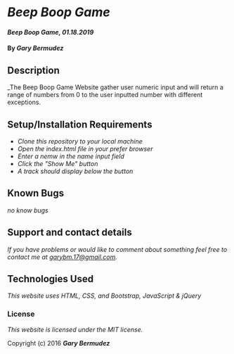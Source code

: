 # _Beep Boop Game_

#### _Beep Boop Game, 01.18.2019_

#### By _**Gary Bermudez**_

## Description

_The Beep Boop Game Website gather user numeric input and will return a range of numbers from 0 to the user inputted number with different exceptions.

## Setup/Installation Requirements

* _Clone this repository to your local machine_
* _Open the index.html file in your prefer browser_
* _Enter a nemw in the name input field_
* _Click the "Show Me" button_
* _A track should display below the button_


## Known Bugs

_no know bugs_

## Support and contact details

_If you have problems or would like to comment about something feel free to contact me at garybm.17@gmail.com._

## Technologies Used

_This website uses HTML, CSS, and Bootstrap, JavaScript & jQuery_

### License

*This website is licensed under the MIT license.*

Copyright (c) 2016 **_Gary Bermudez_**
